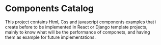 # Components Catalog

This project contains Html, Css and javascript components examples that i create before to be implemented in React or Django template projects, mainly to know what will be the performance of componets, and having them as example for future implementations.